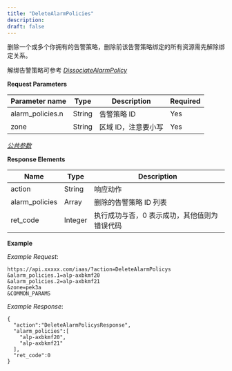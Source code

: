```yaml
---
title: "DeleteAlarmPolicies"
description: 
draft: false
---
```


删除一个或多个你拥有的告警策略，删除前该告警策略绑定的所有资源需先解除绑定关系。

解绑告警策略可参考 [_DissociateAlarmPolicy_](../dissociate_alarm_policy/)

**Request Parameters**

| Parameter name | Type | Description | Required |
| --- | --- | --- | --- |
| alarm_policies.n | String | 告警策略 ID | Yes |
| zone | String | 区域 ID，注意要小写 | Yes |

[_公共参数_](../../../parameters/)

**Response Elements**

| Name | Type | Description |
| --- | --- | --- |
| action | String | 响应动作 |
| alarm_policies | Array | 删除的告警策略 ID 列表 |
| ret_code | Integer | 执行成功与否，0 表示成功，其他值则为错误代码 |

**Example**

_Example Request_:

```
https://api.xxxxx.com/iaas/?action=DeleteAlarmPolicys
&alarm_policies.1=alp-axbkmf20
&alarm_policies.2=alp-axbkmf21
&zone=pek3a
&COMMON_PARAMS
```

_Example Response_:

```
{
  "action":"DeleteAlarmPolicysResponse",
  "alarm_policies":[
    "alp-axbkmf20",
    "alp-axbkmf21"
  ],
  "ret_code":0
}
```

